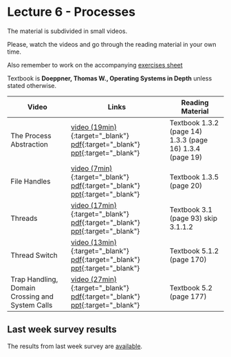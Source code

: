# Lecture 6 - Processes

The material is subdivided in small videos.

Please, watch the videos and go through the reading material in your own time.

Also remember to work on the accompanying [exercises sheet](../exercises/EXERCISES6.html)

Textbook is **Doeppner, Thomas W., Operating Systems in Depth** unless stated otherwise.

| Video                   | Links                     |        Reading Material                                                                                                                                                                                      |
|-------------------------|---------------------------|----------------------------------------------------------------------------------------------------------------------------------------------------------------------------------------------|
| The Process Abstraction | [video (19min)](https://web.microsoftstream.com/video/e0ec97d9-8465-4161-bad8-329a9a24e37f){:target="_blank"} [pdf](../slides/W6/notes1.pdf){:target="_blank"} [ppt](../slides/W6/process1.odp){:target="_blank"} | Textbook 1.3.2 (page 14) 1.3.3 (page 16) 1.3.4 (page 19) |
| File Handles | [video (7min)](https://web.microsoftstream.com/video/d9879d11-4174-4df8-accc-6e927277ab09){:target="_blank"} [pdf](../slides/W6/notes2.pdf){:target="_blank"} [ppt](../slides/W6/process2.odp){:target="_blank"} | Textbook 1.3.5 (page 20) |
| Threads | [video (17min)](https://web.microsoftstream.com/video/df74ed3d-d192-4c86-acbc-a96cd1e51724){:target="_blank"}  [pdf](../slides/W6/notes3.pdf){:target="_blank"}  [ppt](../slides/W6/process3.odp){:target="_blank"}  | Textbook 3.1 (page 93) skip 3.1.1.2  |
| Thread Switch | [video (13min)](https://web.microsoftstream.com/video/74ade2c7-60a6-4232-93f7-64c50abf85fe){:target="_blank"}  [pdf](../slides/W6/notes4.pdf){:target="_blank"}  [ppt](../slides/W6/process4.odp){:target="_blank"}  | Textbook 5.1.2 (page 170)  |
| Trap Handling, Domain Crossing and System Calls| [video (27min)](https://web.microsoftstream.com/video/4bf750d6-6201-4196-9abd-f9865b72fd4d){:target="_blank"}  [pdf](../slides/W6/notes5.pdf){:target="_blank"}  [ppt](../slides/W6/process5.odp){:target="_blank"}  | Textbook 5.2 (page 177) |

## Last week survey results

The results from last week survey are [available](../surveys/week5.html).
